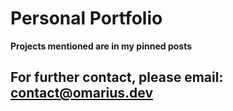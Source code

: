 # Personal Portfolio

**Projects mentioned are in my pinned posts**

## For further contact, please email: <contact@omarius.dev>

